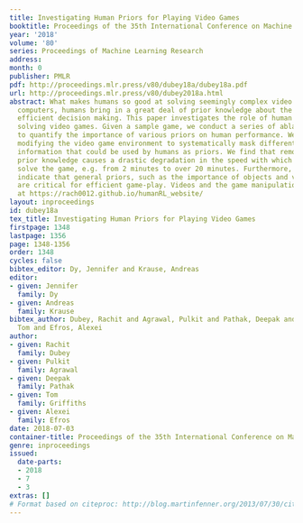 ```yaml
---
title: Investigating Human Priors for Playing Video Games
booktitle: Proceedings of the 35th International Conference on Machine Learning
year: '2018'
volume: '80'
series: Proceedings of Machine Learning Research
address: 
month: 0
publisher: PMLR
pdf: http://proceedings.mlr.press/v80/dubey18a/dubey18a.pdf
url: http://proceedings.mlr.press/v80/dubey2018a.html
abstract: What makes humans so good at solving seemingly complex video games? Unlike
  computers, humans bring in a great deal of prior knowledge about the world, enabling
  efficient decision making. This paper investigates the role of human priors for
  solving video games. Given a sample game, we conduct a series of ablation studies
  to quantify the importance of various priors on human performance. We do this by
  modifying the video game environment to systematically mask different types of visual
  information that could be used by humans as priors. We find that removal of some
  prior knowledge causes a drastic degradation in the speed with which human players
  solve the game, e.g. from 2 minutes to over 20 minutes. Furthermore, our results
  indicate that general priors, such as the importance of objects and visual consistency,
  are critical for efficient game-play. Videos and the game manipulations are available
  at https://rach0012.github.io/humanRL_website/
layout: inproceedings
id: dubey18a
tex_title: Investigating Human Priors for Playing Video Games
firstpage: 1348
lastpage: 1356
page: 1348-1356
order: 1348
cycles: false
bibtex_editor: Dy, Jennifer and Krause, Andreas
editor:
- given: Jennifer
  family: Dy
- given: Andreas
  family: Krause
bibtex_author: Dubey, Rachit and Agrawal, Pulkit and Pathak, Deepak and Griffiths,
  Tom and Efros, Alexei
author:
- given: Rachit
  family: Dubey
- given: Pulkit
  family: Agrawal
- given: Deepak
  family: Pathak
- given: Tom
  family: Griffiths
- given: Alexei
  family: Efros
date: 2018-07-03
container-title: Proceedings of the 35th International Conference on Machine Learning
genre: inproceedings
issued:
  date-parts:
  - 2018
  - 7
  - 3
extras: []
# Format based on citeproc: http://blog.martinfenner.org/2013/07/30/citeproc-yaml-for-bibliographies/
---
```

